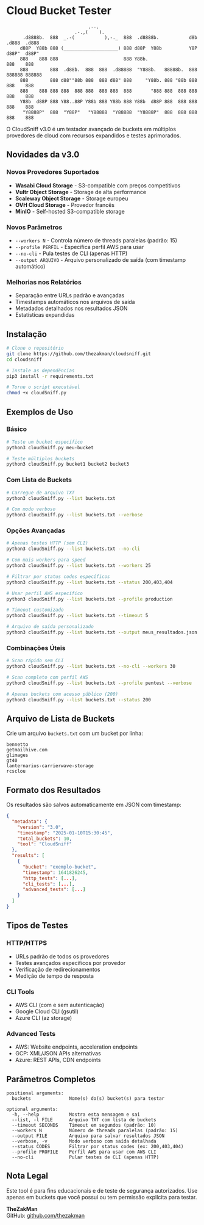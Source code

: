 # Cloud Bucket Tester
```
                              .--.
                         .-.,(    ).            
      .d8888b.  888  _.-(           ),-._  888  .d8888b.           d8b  .d888  .d888
     d88P  Y88b 888 (____________________) 888 d88P  Y88b          Y8P d88P"  d88P" 
     888    888 888                        888 Y88b.                   888    888
     888        888  .d88b.  888  888  .d88888  "Y888b.   88888b.  888 888888 888888
     888        888 d88""88b 888  888 d88" 888     "Y88b. 888 "88b 888 888    888
     888    888 888 888  888 888  888 888  888       "888 888  888 888 888    888
     Y88b  d88P 888 Y88..88P Y88b 888 Y88b 888 Y88b  d88P 888  888 888 888    888
      "Y8888P"  888  "Y88P"   "Y88888  "Y88888  "Y8888P"  888  888 888 888    888
```

O CloudSniff v3.0 é um testador avançado de buckets em múltiplos provedores de cloud com recursos expandidos e testes aprimorados.

## Novidades da v3.0

### Novos Provedores Suportados
- **Wasabi Cloud Storage** - S3-compatible com preços competitivos
- **Vultr Object Storage** - Storage de alta performance
- **Scaleway Object Storage** - Storage europeu
- **OVH Cloud Storage** - Provedor francês
- **MinIO** - Self-hosted S3-compatible storage

### Novos Parâmetros
- `--workers N` - Controla número de threads paralelas (padrão: 15)
- `--profile PERFIL` - Especifica perfil AWS para usar
- `--no-cli` - Pula testes de CLI (apenas HTTP)
- `--output ARQUIVO` - Arquivo personalizado de saída (com timestamp automático)

### Melhorias nos Relatórios
- Separação entre URLs padrão e avançadas
- Timestamps automáticos nos arquivos de saída
- Metadados detalhados nos resultados JSON
- Estatísticas expandidas

## Instalação

```bash
# Clone o repositório
git clone https://github.com/thezakman/cloudsniff.git
cd cloudsniff

# Instale as dependências
pip3 install -r requirements.txt

# Torne o script executável
chmod +x cloudSniff.py
```

## Exemplos de Uso

### Básico
```bash
# Teste um bucket específico
python3 cloudSniff.py meu-bucket

# Teste múltiplos buckets
python3 cloudSniff.py bucket1 bucket2 bucket3
```

### Com Lista de Buckets
```bash
# Carregue de arquivo TXT
python3 cloudSniff.py --list buckets.txt

# Com modo verboso
python3 cloudSniff.py --list buckets.txt --verbose
```

### Opções Avançadas
```bash
# Apenas testes HTTP (sem CLI)
python3 cloudSniff.py --list buckets.txt --no-cli

# Com mais workers para speed
python3 cloudSniff.py --list buckets.txt --workers 25

# Filtrar por status codes específicos
python3 cloudSniff.py --list buckets.txt --status 200,403,404

# Usar perfil AWS específico
python3 cloudSniff.py --list buckets.txt --profile production

# Timeout customizado
python3 cloudSniff.py --list buckets.txt --timeout 5

# Arquivo de saída personalizado
python3 cloudSniff.py --list buckets.txt --output meus_resultados.json
```

### Combinações Úteis
```bash
# Scan rápido sem CLI
python3 cloudSniff.py --list buckets.txt --no-cli --workers 30

# Scan completo com perfil AWS
python3 cloudSniff.py --list buckets.txt --profile pentest --verbose

# Apenas buckets com acesso público (200)
python3 cloudSniff.py --list buckets.txt --status 200
```

## Arquivo de Lista de Buckets

Crie um arquivo `buckets.txt` com um bucket por linha:

```
bennetto
getmailhive.com
glimages
gt40
lanternarius-carrierwave-storage
rcsclou
```

## Formato dos Resultados

Os resultados são salvos automaticamente em JSON com timestamp:

```json
{
  "metadata": {
    "version": "3.0",
    "timestamp": "2025-01-10T15:30:45",
    "total_buckets": 10,
    "tool": "CloudSniff"
  },
  "results": [
    {
      "bucket": "exemplo-bucket",
      "timestamp": 1641826245,
      "http_tests": [...],
      "cli_tests": [...],
      "advanced_tests": [...]
    }
  ]
}
```

## Tipos de Testes

### HTTP/HTTPS
- URLs padrão de todos os provedores
- Testes avançados específicos por provedor
- Verificação de redirecionamentos
- Medição de tempo de resposta

### CLI Tools
- AWS CLI (com e sem autenticação)
- Google Cloud CLI (gsutil)
- Azure CLI (az storage)

### Advanced Tests
- AWS: Website endpoints, acceleration endpoints
- GCP: XML/JSON APIs alternativas
- Azure: REST APIs, CDN endpoints

## Parâmetros Completos

```
positional arguments:
  buckets              Nome(s) do(s) bucket(s) para testar

optional arguments:
  -h, --help           Mostra esta mensagem e sai
  --list, -l FILE      Arquivo TXT com lista de buckets
  --timeout SECONDS    Timeout em segundos (padrão: 10)
  --workers N          Número de threads paralelas (padrão: 15)
  --output FILE        Arquivo para salvar resultados JSON
  --verbose, -v        Modo verboso com saída detalhada
  --status CODES       Filtrar por status codes (ex: 200,403,404)
  --profile PROFILE    Perfil AWS para usar com AWS CLI
  --no-cli             Pular testes de CLI (apenas HTTP)
```

## Nota Legal

Este tool é para fins educacionais e de teste de segurança autorizados. Use apenas em buckets que você possui ou tem permissão explícita para testar.

**TheZakMan**  
GitHub: [github.com/thezakman](https://github.com/thezakman)
